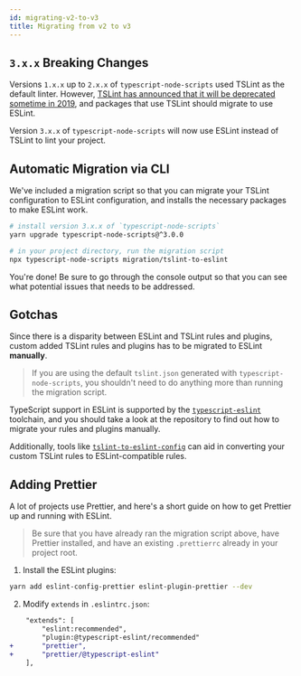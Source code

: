 ```yaml
---
id: migrating-v2-to-v3
title: Migrating from v2 to v3
---
```


## `3.x.x` Breaking Changes

Versions `1.x.x` up to `2.x.x` of `typescript-node-scripts` used TSLint as the default linter. 
However, [TSLint has announced that it will be deprecated sometime in 2019](https://github.com/palantir/tslint/issues/4534), and packages that use TSLint should migrate to use ESLint.

Version `3.x.x` of `typescript-node-scripts` will now use ESLint instead of TSLint to lint your project.

## Automatic Migration via CLI

We've included a migration script so that you can migrate your TSLint configuration to ESLint configuration, and installs the necessary packages to make ESLint work.

```sh
# install version 3.x.x of `typescript-node-scripts`
yarn upgrade typescript-node-scripts@^3.0.0

# in your project directory, run the migration script
npx typescript-node-scripts migration/tslint-to-eslint
```

You're done! Be sure to go through the console output so that you can see what potential issues that needs to be addressed.

## Gotchas

Since there is a disparity between ESLint and TSLint rules and plugins, custom added TSLint rules and plugins has to be migrated to ESLint **manually**. 

> If you are using the default `tslint.json` generated with `typescript-node-scripts`, you shouldn't need to do anything more than running the migration script.

TypeScript support in ESLint is supported by the [`typescript-eslint`](https://github.com/typescript-eslint/typescript-eslint) toolchain, and you should take a look at the repository to find out how to migrate your rules and plugins manually. 

Additionally, tools like [`tslint-to-eslint-config`](https://github.com/typescript-eslint/tslint-to-eslint-config) can aid in converting your custom TSLint rules to ESLint-compatible rules.

## Adding Prettier

A lot of projects use Prettier, and here's a short guide on how to get Prettier up and running with ESLint.

> Be sure that you have already ran the migration script above, have Prettier installed, and have an existing `.prettierrc` already in your project root.

1. Install the ESLint plugins:
```sh
yarn add eslint-config-prettier eslint-plugin-prettier --dev
```

2. Modify `extends` in `.eslintrc.json`:

```diff
    "extends": [
        "eslint:recommended",
        "plugin:@typescript-eslint/recommended"
+       "prettier",
+       "prettier/@typescript-eslint"
    ],
```

